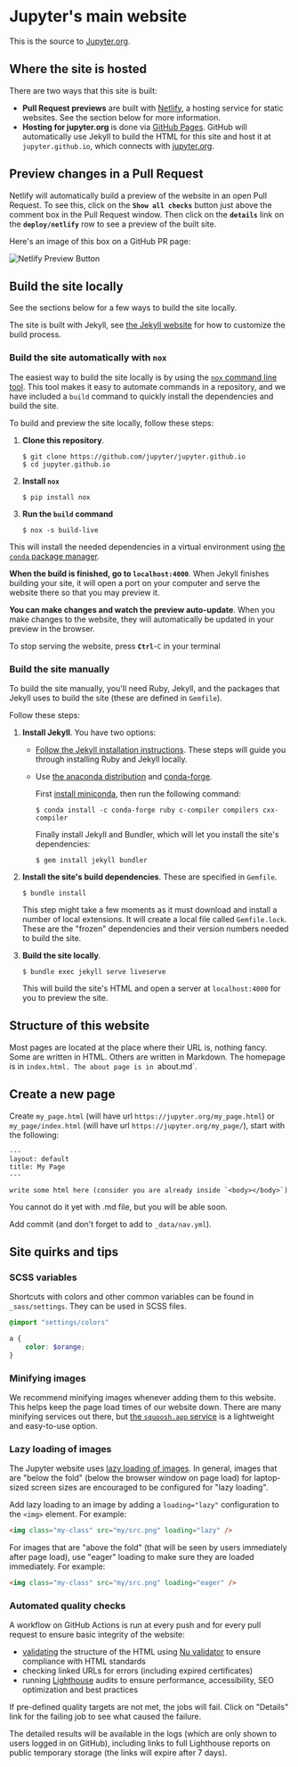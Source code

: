 # Jupyter's main website

This is the source to [Jupyter.org](https://jupyter.org/).


## Where the site is hosted

There are two ways that this site is built:

- **Pull Request previews** are built with [Netlify](https://netlify.com), a hosting service for static websites. See the section below for more information.
- **Hosting for jupyter.org** is done via [GitHub Pages](https://pages.github.com/). GitHub will automatically use Jekyll to build the HTML for this site and host it at `jupyter.github.io`, which connects with [jupyter.org](https://jupyter.org).

## Preview changes in a Pull Request

Netlify will automatically build a preview of the website in an open Pull Request. To see this, click on the **`Show all checks`** button just above the comment box in the Pull Request window. Then click on the **`details`** link on the **`deploy/netlify`** row to see a preview of the built site.

Here's an image of this box on a GitHub PR page:

![Netlify Preview Button](.github/images/netlify-preview.png)

## Build the site locally

See the sections below for a few ways to build the site locally.

The site is built with Jekyll, see [the Jekyll website](https://jekyllrb.com/) for how to customize the build process.

### Build the site automatically with `nox`

The easiest way to build the site locally is by using the [`nox` command line tool](https://nox.thea.codes/). This tool makes it easy to automate commands in a repository, and we have included a `build` command to quickly install the dependencies and build the site.

To build and preview the site locally, follow these steps:

1. **Clone this repository**.
   
   ```console
   $ git clone https://github.com/jupyter/jupyter.github.io
   $ cd jupyter.github.io
   ```
2. **Install `nox`**

   ```console
   $ pip install nox
   ```
3. **Run the `build` command**
   
   ```console
   $ nox -s build-live
   ```

This will install the needed dependencies in a virtual environment using [the `conda` package manager](https://docs.conda.io/en/latest/). 

**When the build is finished, go to `localhost:4000`**. When Jekyll finishes building your site, it will open a port on your computer and serve the website there so that you may preview it.

**You can make changes and watch the preview auto-update**. When you make changes to the website, they will automatically be updated in your preview in the browser.

To stop serving the website, press **`Ctrl`**-`C` in your terminal

### Build the site manually

To build the site manually, you'll need Ruby, Jekyll, and the packages that Jekyll uses to build the site (these are defined in `Gemfile`).

Follow these steps:

1. **Install Jekyll**. You have two options:
   - [Follow the Jekyll installation instructions](https://jekyllrb.com/docs/#instructions). These steps will guide you through installing Ruby and Jekyll locally.
   - Use [the anaconda distribution](https://conda.io) and [conda-forge](https://conda-forge.org/).

     First [install miniconda](https://conda.io/miniconda.html), then run the following command:

     ```console
     $ conda install -c conda-forge ruby c-compiler compilers cxx-compiler
     ```

     Finally install Jekyll and Bundler, which will let you install the site's dependencies:

     ```console
     $ gem install jekyll bundler
     ```
2. **Install the site's build dependencies**. These are specified in `Gemfile`.
   
   ```console
   $ bundle install
   ```

   This step might take a few moments as it must download and install a number of local extensions. It will create a local file called `Gemfile.lock`. These are the "frozen" dependencies and their version numbers needed to build the site.

3. **Build the site locally**.
   
   ```console
   $ bundle exec jekyll serve liveserve
   ```

   This will build the site's HTML and open a server at `localhost:4000` for you to preview the site.

## Structure of this website

Most pages are located at the place where their URL is, nothing fancy. Some are written in HTML. Others are written in Markdown. The homepage is in `index.html. The about page is in `about.md`.

## Create a new page

Create `my_page.html` (will have url `https://jupyter.org/my_page.html`)
or `my_page/index.html` (will have url `https://jupyter.org/my_page/`), start with the following:

```
---
layout: default
title: My Page
---

write some html here (consider you are already inside `<body></body>`)
```

You cannot do it yet with .md file, but you will be able soon.

Add commit (and don't forget to add to `_data/nav.yml`).

## Site quirks and tips

### SCSS variables

Shortcuts with colors and other common variables can be found in `_sass/settings`. They can be used in SCSS files.

```scss
@import "settings/colors"

a {
    color: $orange;
}
```

### Minifying images

We recommend minifying images whenever adding them to this website. This helps keep the page load times of our website down. There are many minifying services out there, but [the `squoosh.app` service](https://squoosh.app/) is a lightweight and easy-to-use option.

### Lazy loading of images

The Jupyter website uses [lazy loading of images](https://web.dev/browser-level-image-lazy-loading/). In general, images that are "below the fold" (below the browser window on page load) for laptop-sized screen sizes are encouraged to be configured for "lazy loading".

Add lazy loading to an image by adding a `loading="lazy"` configuration to the `<img>` element. For example:

```html
<img class="my-class" src="my/src.png" loading="lazy" />
```

For images that are "above the fold" (that will be seen by users immediately after page load), use "eager" loading to make sure they are loaded immediately. For example:

```html
<img class="my-class" src="my/src.png" loading="eager" />
```

### Automated quality checks

A workflow on GitHub Actions is run at every push and for every pull request to ensure basic integrity of the website:
- [validating](https://validator.w3.org/docs/help.html#validation_basics) the structure of the HTML using [Nu validator](https://validator.github.io/validator/) to ensure compliance with HTML standards
- checking linked URLs for errors (including expired certificates)
- running [Lighthouse](https://github.com/GoogleChrome/lighthouse) audits to ensure performance, accessibility, SEO optimization and best practices

If pre-defined quality targets are not met, the jobs will fail.
Click on "Details" link for the failing job to see what caused the failure.

The detailed results will be available in the logs (which are only shown to users logged in on GitHub),
including links to full Lighthouse reports on public temporary storage (the links will expire after 7 days).
